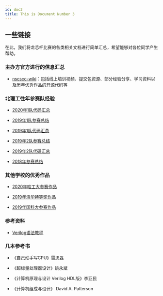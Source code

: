 ```yaml
---
id: doc3
title: This is Document Number 3
---
```


## 一些链接

在此，我们将龙芯杯比赛的各类相关文档进行简单汇总，希望能够对各位同学产生帮助。

### 主办方官方进行的信息汇总

- [nscscc-wiki](https://github.com/loongson-education/nscscc-wiki)：包括线上培训视频、提交包资源、部分经验分享、学习资料以及历年优秀作品的开源代码等

### 北理工往年参赛队经验

- [2020年1队代码汇总](https://github.com/cpu-build-training/CH4-1-mips32)

- [2019年1队参赛总结](https://github.com/hongshen424/summary)

- [2019年1队代码汇总](https://github.com/bit-mips/NSCSCC2019-CPU1)

- [2019年2队参赛总结](https://github.com/Silverster98/bitmips2019/tree/master/summary)

- [2019年2队代码汇总](https://github.com/bit-mips/NSCSCC2019-CPU2)

- [2018年参赛总结](https://github.com/bit-mips/about-contest/blob/master/%E7%B3%BB%E7%BB%9F%E8%83%BD%E5%8A%9B%E5%9F%B9%E5%85%BB%E5%A4%A7%E8%B5%9B%E5%8F%82%E8%B5%9B%E5%BF%83%E5%BE%97%E6%80%BB%E7%BB%93.pdf)

### 其他学校的优秀作品

- [2020年哈工大参赛作品](https://github.com/Superscalar-HIT-Core/SHIT-Core-NSCSCC2020)

- [2019年清华特等奖作品](https://github.com/trivialmips/)

- [2019年国科大参赛作品](https://github.com/nscscc2019ucas/nscscc2019ucas)

### 参考资料

- [Verilog语法教程](https://www.chipverify.com/verilog/verilog-initial-block#syntax)

### 几本参考书

- 《自己动手写CPU》雷思磊

- 《超标量处理器设计》姚永斌

- 《计算机原理与设计 Verilog HDL版》李亚民

- 《计算机组成与设计》 David A. Patterson
